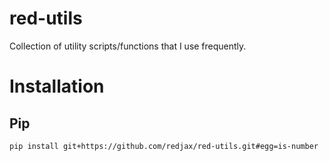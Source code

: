 # red-utils

Collection of utility scripts/functions that I use frequently.

# Installation

## Pip

`pip install git+https://github.com/redjax/red-utils.git#egg=is-number`
